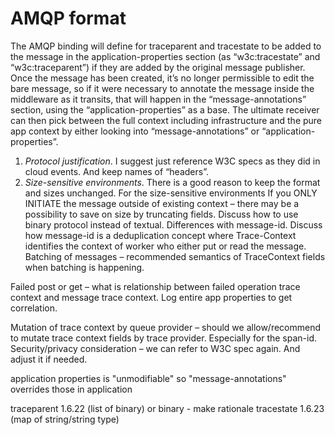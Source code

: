 # AMQP format

The AMQP binding will define for traceparent and tracestate to be added to the
message in the application-properties section (as “w3c:tracestate” and
“w3c:traceparent”) if they are added by the original message publisher. Once the
message has been created, it’s no longer permissible to edit the bare message,
so if it were necessary to annotate the message inside the middleware as it
transits, that will happen in the “message-annotations” section, using the
“application-properties” as a base. The ultimate receiver can then pick between
the full context including infrastructure and the pure app context by either
looking into “message-annotations” or “application-properties”.
 
1. *Protocol justification*. I suggest just reference W3C specs as they did in cloud events. And keep names of “headers”.
2. *Size-sensitive environments*. There is a good reason to keep the format and sizes unchanged. For the size-sensitive environments
If you ONLY INITIATE the message outside of existing context – there may be a possibility to save on size by truncating fields.
Discuss how to use binary protocol instead of textual.
Differences with message-id. Discuss how message-id is a deduplication concept where Trace-Context identifies the context of worker who either put or read the message.
Batching of messages – recommended semantics of TraceContext fields when batching is happening.


Failed post or get – what is relationship between failed operation trace
   context and message trace context.
Log entire app properties to get correlation.

Mutation of trace context by queue provider – should we allow/recommend to mutate trace context fields by trace provider. Especially for the span-id.
   Security/privacy consideration – we can refer to W3C spec again. And adjust
   it if needed.

application properties is "unmodifiable" so "message-annotations" overrides
those in application

traceparent 1.6.22 (list of binary) or binary - make rationale
tracestate 1.6.23 (map of string/string type)
